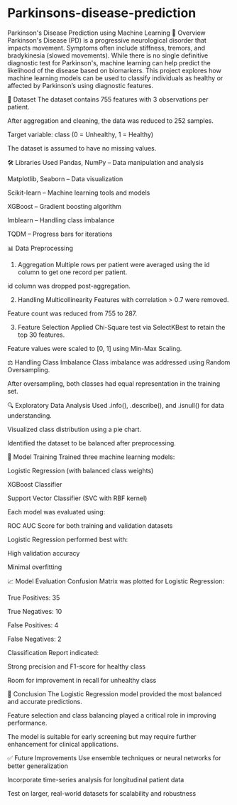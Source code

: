 # Parkinsons-disease-prediction

Parkinson's Disease Prediction using Machine Learning
🧠 Overview
Parkinson's Disease (PD) is a progressive neurological disorder that impacts movement. Symptoms often include stiffness, tremors, and bradykinesia (slowed movements). While there is no single definitive diagnostic test for Parkinson's, machine learning can help predict the likelihood of the disease based on biomarkers. This project explores how machine learning models can be used to classify individuals as healthy or affected by Parkinson’s using diagnostic features.

📁 Dataset
The dataset contains 755 features with 3 observations per patient.

After aggregation and cleaning, the data was reduced to 252 samples.

Target variable: class (0 = Unhealthy, 1 = Healthy)

The dataset is assumed to have no missing values.

🛠️ Libraries Used
Pandas, NumPy – Data manipulation and analysis

Matplotlib, Seaborn – Data visualization

Scikit-learn – Machine learning tools and models

XGBoost – Gradient boosting algorithm

Imblearn – Handling class imbalance

TQDM – Progress bars for iterations

📊 Data Preprocessing
1. Aggregation
Multiple rows per patient were averaged using the id column to get one record per patient.

id column was dropped post-aggregation.

2. Handling Multicollinearity
Features with correlation > 0.7 were removed.

Feature count was reduced from 755 to 287.

3. Feature Selection
Applied Chi-Square test via SelectKBest to retain the top 30 features.

Feature values were scaled to [0, 1] using Min-Max Scaling.

⚖️ Handling Class Imbalance
Class imbalance was addressed using Random Oversampling.

After oversampling, both classes had equal representation in the training set.

🔍 Exploratory Data Analysis
Used .info(), .describe(), and .isnull() for data understanding.

Visualized class distribution using a pie chart.

Identified the dataset to be balanced after preprocessing.

🤖 Model Training
Trained three machine learning models:

Logistic Regression (with balanced class weights)

XGBoost Classifier

Support Vector Classifier (SVC with RBF kernel)

Each model was evaluated using:

ROC AUC Score for both training and validation datasets

Logistic Regression performed best with:

High validation accuracy

Minimal overfitting

📈 Model Evaluation
Confusion Matrix was plotted for Logistic Regression:

True Positives: 35

True Negatives: 10

False Positives: 4

False Negatives: 2

Classification Report indicated:

Strong precision and F1-score for healthy class

Room for improvement in recall for unhealthy class

📌 Conclusion
The Logistic Regression model provided the most balanced and accurate predictions.

Feature selection and class balancing played a critical role in improving performance.

The model is suitable for early screening but may require further enhancement for clinical applications.

✅ Future Improvements
Use ensemble techniques or neural networks for better generalization

Incorporate time-series analysis for longitudinal patient data

Test on larger, real-world datasets for scalability and robustness
